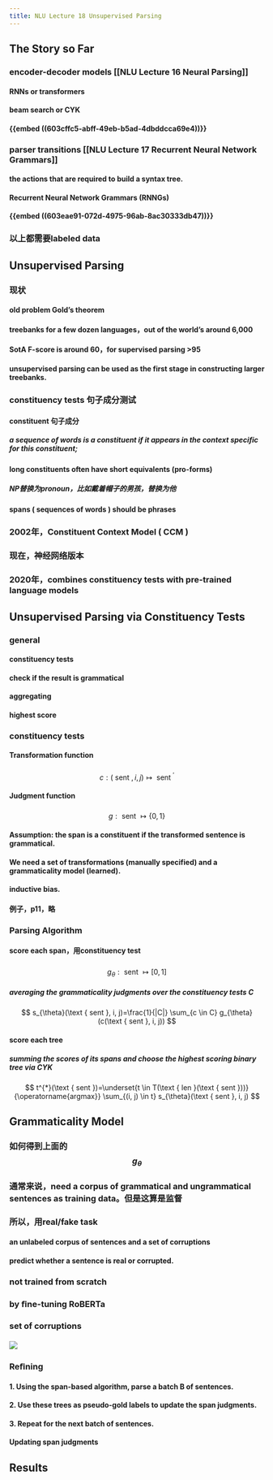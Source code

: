 ```yaml
---
title: NLU Lecture 18 Unsupervised Parsing
---
```


## The Story so Far
### encoder-decoder models [[NLU Lecture 16 Neural Parsing]]
#### RNNs or transformers
#### beam search or CYK
#### {{embed ((603cffc5-abff-49eb-b5ad-4dbddcca69e4))}}
### parser transitions [[NLU Lecture 17 Recurrent Neural Network Grammars]]
#### the actions that are required to build a syntax tree.
#### Recurrent Neural Network Grammars (RNNGs)
#### {{embed ((603eae91-072d-4975-96ab-8ac30333db47))}}
### 以上都需要labeled data
## Unsupervised Parsing
### 现状
#### old problem Gold’s theorem
#### treebanks for a few dozen languages，out of the world’s around 6,000
#### SotA F-score is around 60，for supervised parsing >95
#### unsupervised parsing can be used as the first stage in constructing larger treebanks.
### constituency tests 句子成分测试
#### constituent 句子成分
##### a sequence of words is a constituent if it appears in the context specific for this constituent;
#### long constituents often have short equivalents (pro-forms)
##### NP替换为pronoun，比如戴着帽子的男孩，替换为他
#### **spans** ( sequences of words ) should be **phrases**
### 2002年，Constituent Context Model ( CCM )
### 现在，神经网络版本
### 2020年，combines constituency tests with pre-trained language models
## Unsupervised Parsing via Constituency Tests
### general
#### constituency tests
#### check if the result is grammatical
#### aggregating
#### highest score
### constituency tests
#### Transformation function
#####
$$
c:(\text { sent }, i, j) \mapsto \text { sent }^{\prime}
$$
#### Judgment function
#####
$$
g: \text { sent } \mapsto\{0,1\}
$$
#### Assumption: the span is a constituent if the transformed sentence is grammatical.
#### We need a set of transformations (manually specified) and a grammaticality model (learned).
#### inductive bias.
#### 例子，p11，略
### Parsing Algorithm
#### score each span，用constituency test
#####
$$
g_{\theta}: \text { sent } \mapsto[0,1]
$$
##### averaging the grammaticality judgments over the constituency tests C
#####
$$
s_{\theta}(\text { sent }, i, j)=\frac{1}{|C|} \sum_{c \in C} g_{\theta}(c(\text { sent }, i, j))
$$
#### score each tree
##### summing the scores of its spans and choose the highest scoring binary tree via CYK
#####
$$
t^{*}(\text { sent })=\underset{t \in T(\text { len }(\text { sent }))}{\operatorname{argmax}} \sum_{(i, j) \in t} s_{\theta}(\text { sent }, i, j)
$$
## Grammaticality Model
### 如何得到上面的 $$g_{\theta}$$
### 通常来说，need a corpus of grammatical and ungrammatical sentences as training data。但是这算是监督
### 所以，用real/fake task
#### an unlabeled corpus of sentences and a set of **corruptions**
#### **predict whether a sentence is real or corrupted.**
### not trained from scratch
### by ﬁne-tuning RoBERTa
### set of corruptions
#### ![](https://gitee.com/zhang-weijian-97/pic-go-bed/raw/master/assets/20210303004454.png)
### Reﬁning
#### 1. Using the span-based algorithm, parse a batch B of sentences.
#### 2. Use these trees as pseudo-gold labels to update the span judgments.
#### 3. Repeat for the next batch of sentences.
#### Updating span judgments
#####
## Results
##
